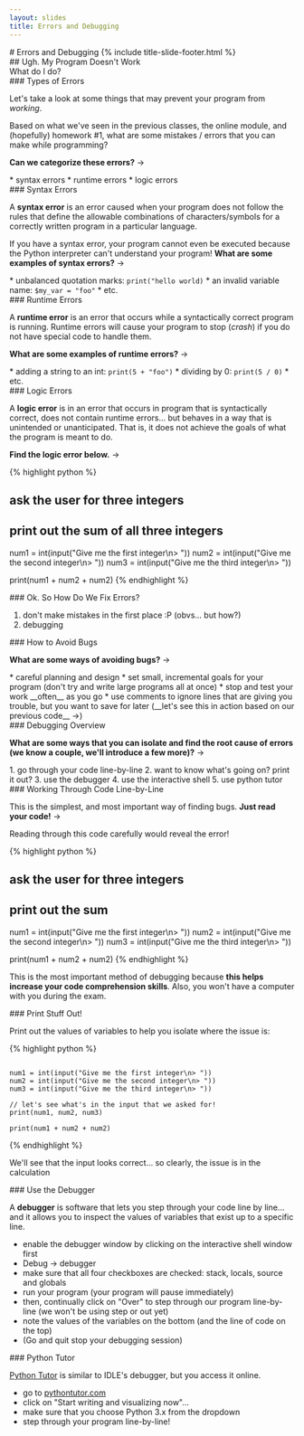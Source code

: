 ```yaml
---
layout: slides
title: Errors and Debugging
---
```


<section markdown="block" class="title-slide">
#  Errors and Debugging
{% include title-slide-footer.html %}
</section>

<section markdown="block">
##  Ugh. My Program Doesn't Work
<aside>What do I do?</aside>
</section>


<section markdown="block">
###  Types of Errors 

Let's take a look at some things that may prevent your program from _working_.

Based on what we've seen in the previous classes, the online module, and (hopefully) homework #1, what are some mistakes / errors that you can make while programming? 

__Can we categorize these errors?__ &rarr;

<div class="incremental" markdown="block">
* syntax errors
* runtime errors
* logic errors
</div>
</section>

<section markdown="block">
###  Syntax Errors

A __syntax error__ is an error caused when your program does not follow the rules that define the allowable combinations of characters/symbols for a correctly written program in a particular language.

If you have a syntax error, your program cannot even be executed because the Python interpreter can't understand your program! __What are some examples of syntax errors?__ &rarr;

<div class="incremental" markdown="block">
* unbalanced quotation marks: <code>print("hello world)</code>
* an invalid variable name: <code>$my_var = "foo"</code>
* etc.
</div>

</section>

<section markdown="block">
###  Runtime Errors

A __runtime error__ is an error that occurs while a syntactically correct program is running. Runtime errors will cause your program to stop (_crash_) if you do not have special code to handle them. 

__What are some examples of runtime errors?__ &rarr;

<div class="incremental" markdown="block">
* adding a string to an int: <code>print(5 + "foo")</code>
* dividing by 0: <code>print(5 / 0)</code>
* etc.
</div>
</section>


<section markdown="block">
###  Logic Errors

A __logic error__ is in an error that occurs in program that is syntactically correct, does not contain runtime errors... but behaves in a way that is unintended or unanticipated. That is, it does not achieve the goals of what the program is meant to do.

__Find the logic error below.__ &rarr;

{% highlight python %}
#  ask the user for three integers
#  print out the sum of all three integers
num1 = int(input("Give me the first integer\n> "))
num2 = int(input("Give me the second integer\n> "))
num3 = int(input("Give me the third integer\n> ")) 

print(num1 + num2 + num2)
{% endhighlight %}

</section>


<section markdown="block">
###  Ok. So How Do We Fix Errors?

1. don't make mistakes in the first place :P (obvs... but how?)
2. debugging
</section>
<section markdown="block">
###  How to Avoid Bugs

__What are some ways of avoiding bugs?__ &rarr;

<div class="incremental" markdown="block">
* careful planning and design
* set small, incremental goals for your program (don't try and write large
programs all at once)
* stop and test your work __often__ as you go
* use comments to ignore lines that are giving you trouble, but you want to save for later (__let's see this in action based on our previous code__ &rarr;)
</div>
</section>

<section markdown="block">
###  Debugging Overview

__What are some ways that you can isolate and find the root cause of errors (we know a couple, we'll introduce a few more)?__ &rarr;

<div class="incremental" markdown="block">
1. go through your code line-by-line
2. want to know what's going on? print it out?
3. use the debugger
4. use the interactive shell
5. use python tutor
</div>
</section>

<section markdown="block">
###  Working Through Code Line-by-Line

This is the simplest, and most important way of finding bugs. __Just read your code!__ &rarr;

Reading through this code carefully would reveal the error!

{% highlight python %}
#  ask the user for three integers
#  print out the sum
num1 = int(input("Give me the first integer\n> "))
num2 = int(input("Give me the second integer\n> "))
num3 = int(input("Give me the third integer\n> ")) 

print(num1 + num2 + num2)
{% endhighlight %}

This is the most important method of debugging because __this helps increase your code comprehension skills__. Also, you won't have a computer with you during the exam.

</section>


<section markdown="block">
###  Print Stuff Out!

Print out the values of variables to help you isolate where the issue is:

{% highlight python %}
<pre><code data-trim contenteditable>
num1 = int(input("Give me the first integer\n> "))
num2 = int(input("Give me the second integer\n> "))
num3 = int(input("Give me the third integer\n> ")) 

// let's see what's in the input that we asked for!
print(num1, num2, num3)

print(num1 + num2 + num2)
</code></pre>
{% endhighlight %}

We'll see that the input looks correct... so clearly, the issue is in the calculation
</section>

<section markdown="block">
###  Use the Debugger 

A __debugger__ is software that lets you step through your code line by line... and it allows you to inspect the values of variables that exist up to a specific line.

* enable the debugger window by clicking on the interactive shell window first
* Debug &rarr; debugger
* make sure that all four checkboxes are checked: stack, locals, source and globals
* run your program (your program will pause immediately)
* then, continually click on "Over" to step through our program line-by-line (we won't be using step or out yet)
* note the values of the variables on the bottom (and the line of code on the top)
* (Go and quit stop your debugging session)
</section>

<section markdown="block">
###  Python Tutor

[Python Tutor](pythontutor.com) is similar to IDLE's debugger, but you access it online.

* go to [pythontutor.com](http://pythontutor.com/)
* click on "Start writing and visualizing now"...
* make sure that you choose Python 3.x from the dropdown
* step through your program line-by-line!

</section>
